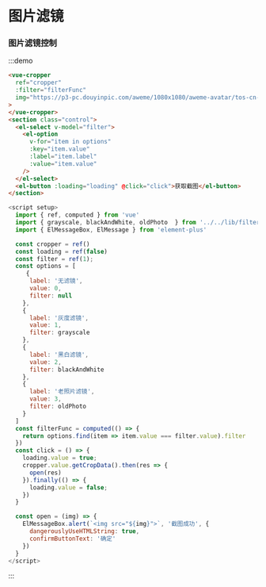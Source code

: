 #  图片滤镜

### 图片滤镜控制
:::demo
```html
<vue-cropper 
  ref="cropper"
  :filter="filterFunc"
  img="https://p3-pc.douyinpic.com/aweme/1080x1080/aweme-avatar/tos-cn-avt-0015_2f07496a52314c3e024eaafaba73dd35.jpeg"
>
</vue-cropper>
<section class="control">
  <el-select v-model="filter">
    <el-option
      v-for="item in options"
      :key="item.value"
      :label="item.label"
      :value="item.value"
    />
  </el-select>
  <el-button :loading="loading" @click="click">获取截图</el-button>
</section>
```

```js
<script setup>
  import { ref, computed } from 'vue'
  import { grayscale, blackAndWhite, oldPhoto  } from '../../lib/filter/index.ts'
  import { ElMessageBox, ElMessage } from 'element-plus'

  const cropper = ref()
  const loading = ref(false)
  const filter = ref(1);
  const options = [
     {
      label: '无滤镜',
      value: 0,
      filter: null
    },
    {
      label: '灰度滤镜',
      value: 1,
      filter: grayscale
    },
    {
      label: '黑白滤镜',
      value: 2,
      filter: blackAndWhite
    },
    {
      label: '老照片滤镜',
      value: 3,
      filter: oldPhoto
    }
  ]
  const filterFunc = computed(() => {
    return options.find(item => item.value === filter.value).filter
  })
  const click = () => {
    loading.value = true;
    cropper.value.getCropData().then(res => {
      open(res)
    }).finally(() => {
      loading.value = false;
    })
  }

  const open = (img) => {
    ElMessageBox.alert(`<img src="${img}">`, '截图成功', {
      dangerouslyUseHTMLString: true,
      confirmButtonText: '确定'
    })
  }
</script>

```
:::

<script setup>
  import { ref, computed } from 'vue'
  import { grayscale, blackAndWhite, oldPhoto  } from '../../lib/filter/index.ts'
  import { ElMessageBox, ElMessage } from 'element-plus'

  const cropper = ref()
  const loading = ref(false)
  const filter = ref(1);
  const options = [
     {
      label: '无滤镜',
      value: 0,
      filter: null
    },
    {
      label: '灰度滤镜',
      value: 1,
      filter: grayscale
    },
    {
      label: '黑白滤镜',
      value: 2,
      filter: blackAndWhite
    },
    {
      label: '老照片滤镜',
      value: 3,
      filter: oldPhoto
    }
  ]
  const filterFunc = computed(() => {
    return options.find(item => item.value === filter.value).filter
  })
  const click = () => {
    loading.value = true;
    cropper.value.getCropData().then(res => {
      open(res)
    }).finally(() => {
      loading.value = false;
    })
  }

  const open = (img) => {
    ElMessageBox.alert(`<img src="${img}">`, '截图成功', {
      dangerouslyUseHTMLString: true,
      confirmButtonText: '确定'
    })
  }
</script>

<style lang="scss" scoped>
  button {
    margin-left: 20px;
  }

  .control {
    margin-top: 30px;
    display: flex;
    align-items: center;
  }
</style>

